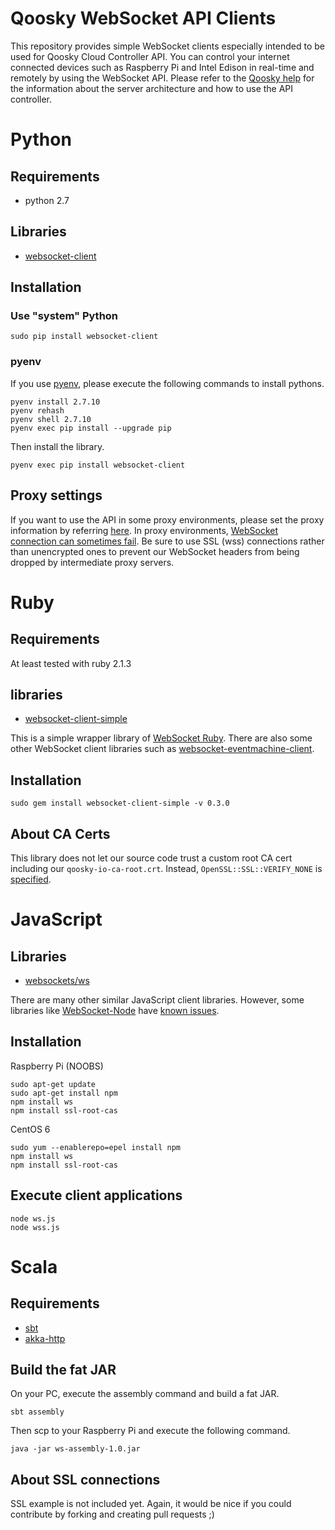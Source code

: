 Qoosky WebSocket API Clients
==================
This repository provides simple WebSocket clients especially intended to be used for Qoosky Cloud Controller API.  You can control your internet connected devices such as Raspberry Pi and Intel Edison in real-time and remotely by using the WebSocket API.  Please refer to the [Qoosky help](https://www.qoosky.io/help) for the information about the server architecture and how to use the API controller.


Python
==================

## Requirements

- python 2.7

## Libraries

- [websocket-client](https://github.com/liris/websocket-client)

## Installation

### Use "system" Python

	sudo pip install websocket-client

### pyenv

If you use [pyenv](https://www.qoosky.io/techs/0cf33bd9ac), please execute the following commands to install pythons.

	pyenv install 2.7.10
	pyenv rehash
	pyenv shell 2.7.10
	pyenv exec pip install --upgrade pip

Then install the library.

	pyenv exec pip install websocket-client

## Proxy settings

If you want to use the API in some proxy environments, please set the proxy information by referring [here](https://github.com/liris/websocket-client#http-proxy).  In proxy environments, [WebSocket connection can sometimes fail](https://en.wikipedia.org/wiki/WebSocket#Proxy_traversal).  Be sure to use SSL (wss) connections rather than unencrypted ones to prevent our WebSocket headers from being dropped by intermediate proxy servers.


Ruby
==================

## Requirements

At least tested with ruby 2.1.3

## libraries

- [websocket-client-simple](https://github.com/shokai/websocket-client-simple)

This is a simple wrapper library of [WebSocket Ruby](https://github.com/imanel/websocket-ruby).  There are also some other WebSocket client libraries such as [websocket-eventmachine-client](https://github.com/imanel/websocket-eventmachine-client).

## Installation

	sudo gem install websocket-client-simple -v 0.3.0

## About CA Certs

This library does not let our source code trust a custom root CA cert including our `qoosky-io-ca-root.crt`.  Instead, `OpenSSL::SSL::VERIFY_NONE` is [specified](https://github.com/shokai/websocket-client-simple/blob/master/lib/websocket-client-simple/client.rb#L25).


JavaScript
==================

## Libraries

- [websockets/ws](https://github.com/websockets/ws)

There are many other similar JavaScript client libraries.  However, some libraries like [WebSocket-Node](https://github.com/theturtle32/WebSocket-Node) have [known issues](https://github.com/theturtle32/WebSocket-Node/issues/92).

## Installation

Raspberry Pi (NOOBS)

	sudo apt-get update
	sudo apt-get install npm
	npm install ws
	npm install ssl-root-cas

CentOS 6

	sudo yum --enablerepo=epel install npm
	npm install ws
	npm install ssl-root-cas

## Execute client applications

	node ws.js
	node wss.js


Scala
==================

## Requirements

- [sbt](https://www.qoosky.io/techs/1ec18db8bc)
- [akka-http](https://www.qoosky.io/techs/a98142497c#%E3%82%AF%E3%83%A9%E3%82%A4%E3%82%A2%E3%83%B3%E3%83%88%E3%82%B5%E3%82%A4%E3%83%89)

## Build the fat JAR

On your PC, execute the assembly command and build a fat JAR.

	sbt assembly

Then scp to your Raspberry Pi and execute the following command.

	java -jar ws-assembly-1.0.jar

## About SSL connections

SSL example is not included yet. Again, it would be nice if you could contribute by forking and creating pull requests ;)
